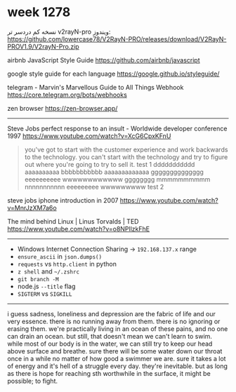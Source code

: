 # week 1278
نسخه کم دردسر تر v2rayN-pro ویندوز:
https://github.com/lowercase78/V2RayN-PRO/releases/download/V2RayN-PROV1.9/V2rayN-Pro.zip

airbnb JavaScript Style Guide
https://github.com/airbnb/javascript

google style guide for each language
https://google.github.io/styleguide/

telegram - Marvin's Marvellous Guide to All Things Webhook
https://core.telegram.org/bots/webhooks

zen browser
https://zen-browser.app/

---

Steve Jobs perfect response to an insult - Worldwide developer conference 1997
https://www.youtube.com/watch?v=XcG6CpxKFnU
> you've got to start with the customer experience and work backwards to the technology. you can't start with the technology and try to figure out where you're going to try to sell it.
> test 1 ddddddddddd aaaaaaaaaa bbbbbbbbbbb aaaaaaaaaaaaa gggggggggggggg eeeeeeeeee wwwwwwwwwwww gggggggg mmmmmmmmmm nnnnnnnnnnn eeeeeeeee wwwwwwwww
> test 2

steve jobs iphone introduction in 2007
https://www.youtube.com/watch?v=MnrJzXM7a6o

The mind behind Linux | Linus Torvalds | TED
https://www.youtube.com/watch?v=o8NPllzkFhE

---

- Windows Internet Connection Sharing -> `192.168.137.x` range
- `ensure_ascii` in `json.dumps()`
- `requests` vs `http.client` in python
- `z shell` and `~/.zshrc`
- `git branch -M`
- node.js `--title` flag
- `SIGTERM` vs `SIGKILL`

---

i guess sadness, loneliness and depression are the fabric of life and our very essence. there is no running away from them. there is no ignoring or erasing them. we're practically living in an ocean of these pains, and no one can drain an ocean. but still, that doesn't mean we can't learn to swim. while most of our body is in the water, we can still try to keep our head above surface and breathe. sure there will be some water down our throat once in a while no matter of how good a swimmer we are. sure it takes a lot of energy and it's hell of a struggle every day. they're inevitable. but as long as there is hope for reaching sth worthwhile in the surface, it might be possible; to fight.